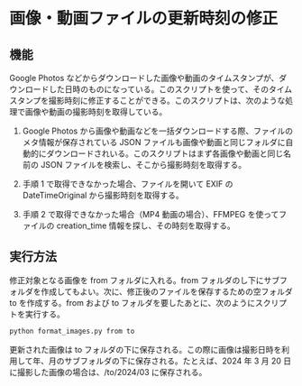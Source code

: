 # 画像・動画ファイルの更新時刻の修正

## 機能

Google Photos などからダウンロードした画像や動画のタイムスタンプが、ダウンロードした日時のものになっている。このスクリプトを使って、そのタイムスタンプを撮影時刻に修正することができる。このスクリプトは、次のような処理で画像や動画の撮影時刻を取得している。

1. Google Photos から画像や動画などを一括ダウンロードする際、ファイルのメタ情報が保存されている JSON ファイルも画像や動画と同じフォルダに自動的にダウンロードされいる。このスクリプトはまず各画像や動画と同じ名前の JSON ファイルを検索し、そこから撮影時刻を取得する。

2. 手順 1 で取得できなかった場合、ファイルを開いて EXIF の DateTimeOriginal から撮影時刻を取得する。

3. 手順 2 で取得できなかった場合（MP4 動画の場合）、FFMPEG を使ってファイルの creation\_time 情報を探し、その時刻を取得する。


## 実行方法

修正対象となる画像を from フォルダに入れる。from フォルダのし下にサブフォルダを作成してもよい。次に、修正後のファイルを保存するための空フォルダ to を作成する。from および to フォルダを要したあとに、次のようにスクリプトを実行する。


```bash
python format_images.py from to
```

更新された画像は to フォルダの下に保存される。この際に画像は撮影日時を利用して年、月のサブフォルダの下に保存される。たとえば、2024 年 3 月 20 日に撮影した画像の場合は、/to/2024/03 に保存される。








